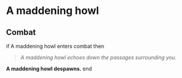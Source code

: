 # A maddening howl


## Combat

if A maddening howl enters combat  then


>*A maddening howl echoes down the passages surrounding you.*


**A maddening howl despawns.**
end